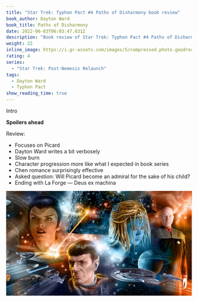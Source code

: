 ```yaml
---
title: "Star Trek: Typhon Pact #4 Paths of Disharmony book review"
book_author: Dayton Ward
book_title: Paths of Disharmony
date: 2022-06-03T06:03:47.631Z
description: "Book review of Star Trek: Typhon Pact #4 Paths of Disharmony by Dayton Ward"
weight: 22
inline_image: https://i.gr-assets.com/images/S/compressed.photo.goodreads.com/books/1428347491l/8323199.jpg
rating: 4
series:
  - "Star Trek: Post-Nemesis Relaunch"
tags:
  - Dayton Ward
  - Typhon Pact
show_reading_time: true
---
```

Intro

**Spoilers ahead**

<!--more-->

Review:

* Focuses on Picard
* Dayton Ward writes a bit verbosely
* Slow burn
* Character progression more like what I expected in book series
* Chen romance surprisingly effective
* Asked question: Will Picard become an admiral for the sake of his child?
* Ending with La Forge — Deus ex machina



![Typhon Pact Paths of Disharmony](/uploads/typhon_pact_paths_disharmony.jpeg)